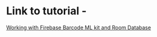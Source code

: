 # Link to tutorial - 
[Working with Firebase Barcode ML kit and Room Database](https://eidk.org/Firebase-BarcodeScanning-saving-locally.html)
